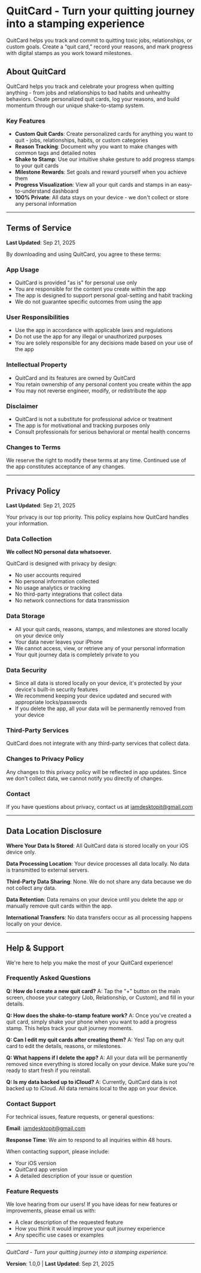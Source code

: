 # QuitCard - Turn your quitting journey into a stamping experience

QuitCard helps you track and commit to quitting toxic jobs, relationships, or custom goals. Create a “quit card,” record your reasons, and mark progress with digital stamps as you work toward milestones.

## About QuitCard

QuitCard helps you track and celebrate your progress when quitting anything - from jobs and relationships to bad habits and unhealthy behaviors. Create personalized quit cards, log your reasons, and build momentum through our unique shake-to-stamp system.

### Key Features

- **Custom Quit Cards**: Create personalized cards for anything you want to quit - jobs, relationships, habits, or custom categories
- **Reason Tracking**: Document why you want to make changes with common tags and detailed notes
- **Shake to Stamp**: Use our intuitive shake gesture to add progress stamps to your quit cards
- **Milestone Rewards**: Set goals and reward yourself when you achieve them
- **Progress Visualization**: View all your quit cards and stamps in an easy-to-understand dashboard
- **100% Private**: All data stays on your device - we don't collect or store any personal information

---

## Terms of Service

**Last Updated**: Sep 21, 2025

By downloading and using QuitCard, you agree to these terms:

### App Usage
- QuitCard is provided "as is" for personal use only
- You are responsible for the content you create within the app
- The app is designed to support personal goal-setting and habit tracking
- We do not guarantee specific outcomes from using the app

### User Responsibilities
- Use the app in accordance with applicable laws and regulations
- Do not use the app for any illegal or unauthorized purposes
- You are solely responsible for any decisions made based on your use of the app

### Intellectual Property
- QuitCard and its features are owned by QuitCard
- You retain ownership of any personal content you create within the app
- You may not reverse engineer, modify, or redistribute the app

### Disclaimer
- QuitCard is not a substitute for professional advice or treatment
- The app is for motivational and tracking purposes only
- Consult professionals for serious behavioral or mental health concerns

### Changes to Terms
We reserve the right to modify these terms at any time. Continued use of the app constitutes acceptance of any changes.

---

## Privacy Policy

**Last Updated**: Sep 21, 2025

Your privacy is our top priority. This policy explains how QuitCard handles your information.

### Data Collection
**We collect NO personal data whatsoever.**

QuitCard is designed with privacy by design:
- No user accounts required
- No personal information collected
- No usage analytics or tracking
- No third-party integrations that collect data
- No network connections for data transmission

### Data Storage
- All your quit cards, reasons, stamps, and milestones are stored locally on your device only
- Your data never leaves your iPhone
- We cannot access, view, or retrieve any of your personal information
- Your quit journey data is completely private to you

### Data Security
- Since all data is stored locally on your device, it's protected by your device's built-in security features
- We recommend keeping your device updated and secured with appropriate locks/passwords
- If you delete the app, all your data will be permanently removed from your device

### Third-Party Services
QuitCard does not integrate with any third-party services that collect data.

### Changes to Privacy Policy
Any changes to this privacy policy will be reflected in app updates. Since we don't collect data, we cannot notify you directly of changes.

### Contact
If you have questions about privacy, contact us at [iamdesktopit@gmail.com](mailto:iamdesktopit@gmail.com)

---

## Data Location Disclosure

**Where Your Data Is Stored**: All QuitCard data is stored locally on your iOS device only.

**Data Processing Location**: Your device processes all data locally. No data is transmitted to external servers.

**Third-Party Data Sharing**: None. We do not share any data because we do not collect any data.

**Data Retention**: Data remains on your device until you delete the app or manually remove quit cards within the app.

**International Transfers**: No data transfers occur as all processing happens locally on your device.

---

## Help & Support

We're here to help you make the most of your QuitCard experience!

### Frequently Asked Questions

**Q: How do I create a new quit card?**
A: Tap the "+" button on the main screen, choose your category (Job, Relationship, or Custom), and fill in your details.

**Q: How does the shake-to-stamp feature work?**
A: Once you've created a quit card, simply shake your phone when you want to add a progress stamp. This helps track your quit journey moments.

**Q: Can I edit my quit cards after creating them?**
A: Yes! Tap on any quit card to edit the details, reasons, or milestones.

**Q: What happens if I delete the app?**
A: All your data will be permanently removed since everything is stored locally on your device. Make sure you're ready to start fresh if you reinstall.

**Q: Is my data backed up to iCloud?**
A: Currently, QuitCard data is not backed up to iCloud. All data remains local to the app on your device.

### Contact Support

For technical issues, feature requests, or general questions:

**Email**: [iamdesktopit@gmail.com](mailto:iamdesktopit@gmail.com)

**Response Time**: We aim to respond to all inquiries within 48 hours.

When contacting support, please include:
- Your iOS version
- QuitCard app version
- A detailed description of your issue or question

### Feature Requests

We love hearing from our users! If you have ideas for new features or improvements, please email us with:
- A clear description of the requested feature
- How you think it would improve your quit journey experience
- Any specific use cases or examples

---

*QuitCard - Turn your quitting journey into a stamping experience.*

**Version**: 1.0,0 | **Last Updated**: Sep 21, 2025

